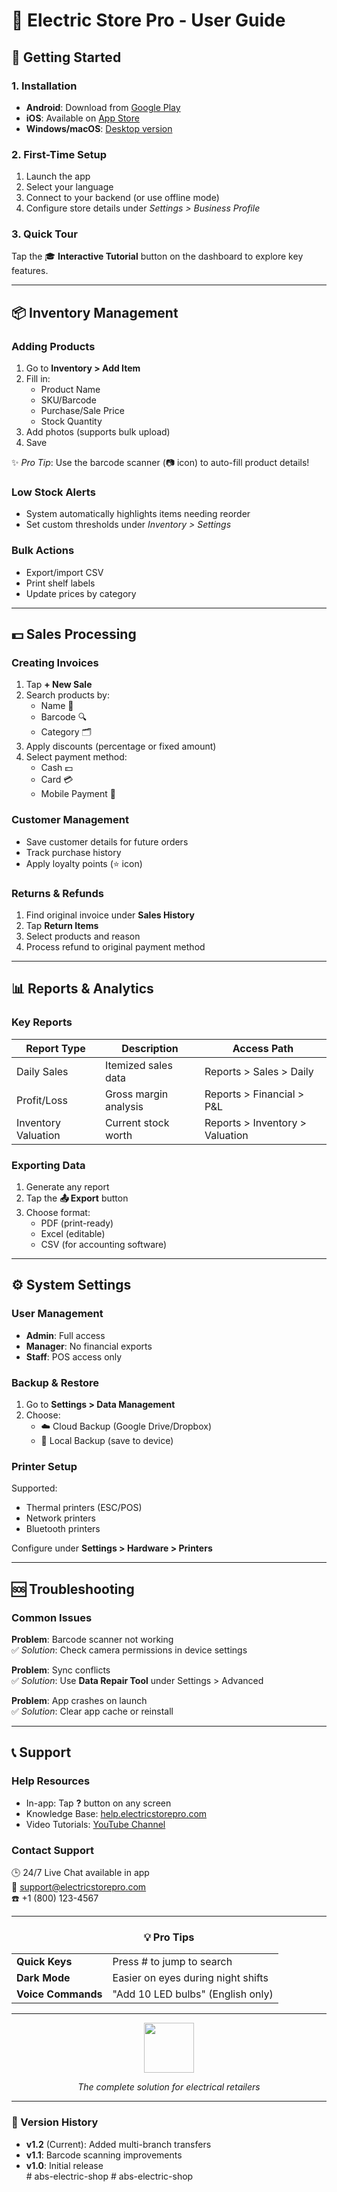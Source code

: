 # 📘 Electric Store Pro - User Guide  
<!-- 
![App Interface Preview](https://via.placeholder.com/800x400/3B82F6/FFFFFF?text=User+Guide+Overview)   -->

## 🏁 Getting Started  

### 1. Installation  
- **Android**: Download from [Google Play](#)  
- **iOS**: Available on [App Store](#)  
- **Windows/macOS**: [Desktop version](#)  

### 2. First-Time Setup  
1. Launch the app  
2. Select your language  
3. Connect to your backend (or use offline mode)  
4. Configure store details under *Settings > Business Profile*  

### 3. Quick Tour  
Tap the 🎓 **Interactive Tutorial** button on the dashboard to explore key features.  

---

## 📦 Inventory Management  

### Adding Products  
1. Go to **Inventory > Add Item**  
2. Fill in:  
   - Product Name  
   - SKU/Barcode  
   - Purchase/Sale Price  
   - Stock Quantity  
3. Add photos (supports bulk upload)  
4. Save  

✨ *Pro Tip*: Use the barcode scanner (📷 icon) to auto-fill product details!  

### Low Stock Alerts  
- System automatically highlights items needing reorder  
- Set custom thresholds under *Inventory > Settings*  

### Bulk Actions  
- Export/import CSV  
- Print shelf labels  
- Update prices by category  

---

## 💵 Sales Processing  

### Creating Invoices  
1. Tap **+ New Sale**  
2. Search products by:  
   - Name 📛  
   - Barcode 🔍  
   - Category 🗂️  
3. Apply discounts (percentage or fixed amount)  
4. Select payment method:  
   - Cash 💵  
   - Card 💳  
   - Mobile Payment 📱  

### Customer Management  
- Save customer details for future orders  
- Track purchase history  
- Apply loyalty points (⭐ icon)  

### Returns & Refunds  
1. Find original invoice under **Sales History**  
2. Tap **Return Items**  
3. Select products and reason  
4. Process refund to original payment method  

---

## 📊 Reports & Analytics  

### Key Reports  
| Report Type | Description | Access Path |  
|------------|-------------|-------------|  
| Daily Sales | Itemized sales data | Reports > Sales > Daily |  
| Profit/Loss | Gross margin analysis | Reports > Financial > P&L |  
| Inventory Valuation | Current stock worth | Reports > Inventory > Valuation |  

### Exporting Data  
1. Generate any report  
2. Tap the **📤 Export** button  
3. Choose format:  
   - PDF (print-ready)  
   - Excel (editable)  
   - CSV (for accounting software)  

---

## ⚙️ System Settings  

### User Management  
- **Admin**: Full access  
- **Manager**: No financial exports  
- **Staff**: POS access only  

### Backup & Restore  
1. Go to **Settings > Data Management**  
2. Choose:  
   - ☁️ Cloud Backup (Google Drive/Dropbox)  
   - 📁 Local Backup (save to device)  

### Printer Setup  
Supported:  
- Thermal printers (ESC/POS)  
- Network printers  
- Bluetooth printers  

Configure under **Settings > Hardware > Printers**  

---

## 🆘 Troubleshooting  

### Common Issues  

**Problem**: Barcode scanner not working  
✅ *Solution*: Check camera permissions in device settings  

**Problem**: Sync conflicts  
✅ *Solution*: Use **Data Repair Tool** under Settings > Advanced  

**Problem**: App crashes on launch  
✅ *Solution*: Clear app cache or reinstall  

---

## 📞 Support  

### Help Resources  
- In-app: Tap **?** button on any screen  
- Knowledge Base: [help.electricstorepro.com](#)  
- Video Tutorials: [YouTube Channel](#)  

### Contact Support  
🕒 24/7 Live Chat available in app  
📧 support@electricstorepro.com  
☎️ +1 (800) 123-4567  

---

<div align="center">
  <h3>💡 Pro Tips</h3>
  <table>
    <tr>
      <td><strong>Quick Keys</strong></td>
      <td>Press # to jump to search</td>
    </tr>
    <tr>
      <td><strong>Dark Mode</strong></td>
      <td>Easier on eyes during night shifts</td>
    </tr>
    <tr>
      <td><strong>Voice Commands</strong></td>
      <td>"Add 10 LED bulbs" (English only)</td>
    </tr>
  </table>
</div>

---


<div align="center">
  <img src="https://via.placeholder.com/150/3B82F6/FFFFFF?text=ESP" width="80">
  <p><em>The complete solution for electrical retailers</em></p>
</div>  

---

### 🔄 Version History  
- **v1.2** (Current): Added multi-branch transfers  
- **v1.1**: Barcode scanning improvements  
- **v1.0**: Initial release  
#   a b s - e l e c t r i c - s h o p 
 
 #   a b s - e l e c t r i c - s h o p 
 
 
